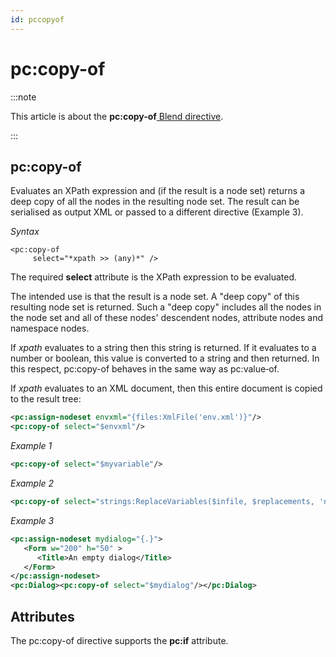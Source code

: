 ```yaml
---
id: pccopyof
---
```


# pc:copy-of




:::note

This article is about the **pc:copy-of**[ Blend directive](/Repositories/Blend_directives).

:::

## **pc:copy-of**

Evaluates an XPath expression and (if the result is a node set) returns a deep copy of all the nodes in the resulting node set. The result can be serialised as output XML or passed to a different directive (Example 3).

*Syntax*

```
<pc:copy-of
     select="*xpath >> (any)*" />
```

The required **select** attribute is the XPath expression to be evaluated.

The intended use is that the result is a node set. A "deep copy" of this resulting node set is returned. Such a "deep copy" includes all the nodes in the node set and all of these nodes' descendent nodes, attribute nodes and namespace nodes.

If *xpath* evaluates to a string then this string is returned. If it evaluates to a number or boolean, this value is converted to a string and then returned. In this respect, pc:copy-of behaves in the same way as pc:value‑of.

If *xpath* evaluates to an XML document, then this entire document is copied to the result tree:

```xml
<pc:assign-nodeset envxml="{files:XmlFile('env.xml')}"/>
<pc:copy-of select="$envxml"/>
```

*Example 1*

```xml
<pc:copy-of select="$myvariable"/>
```

*Example 2*

```xml
<pc:copy-of select="strings:ReplaceVariables($infile, $replacements, 'name', 'value', '')"/>
```

*Example 3*

```xml
<pc:assign-nodeset mydialog="{.}">
   <Form w="200" h="50" >
      <Title>An empty dialog</Title>
   </Form>
</pc:assign-nodeset>      
<pc:Dialog><pc:copy-of select="$mydialog"/></pc:Dialog>
```

## Attributes

The pc:copy-of directive supports the **pc:if** attribute.